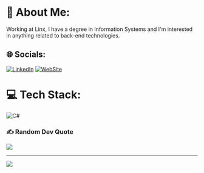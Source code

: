 # 💫 About Me:
Working at Linx, I have a degree in Information Systems and I'm interested in anything related to back-end technologies.

## 🌐 Socials:
[![LinkedIn](https://img.shields.io/badge/LinkedIn-%230077B5.svg?logo=linkedin&logoColor=white)](https://linkedin.com/in/vinicius-martins-2b10a8164) 
[![WebSite](https://img.shields.io/website?url=https%3A//www.viniverse.dev)](https://www.viniverse.dev/)

# 💻 Tech Stack:
![C#](https://img.shields.io/badge/c%23-%23239120.svg?style=for-the-badge&logo=c-sharp&logoColor=white)

### ✍️ Random Dev Quote
![](https://quotes-github-readme.vercel.app/api?type=horizontal&theme=radical)

---
[![](https://visitcount.itsvg.in/api?id=ViniciusSouzaMartins&icon=0&color=0)](https://visitcount.itsvg.in)

<!-- Proudly created with GPRM ( https://gprm.itsvg.in ) -->
